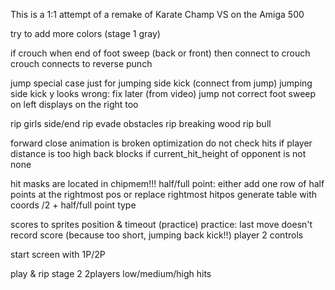 This is a 1:1 attempt of a remake of Karate Champ VS on the Amiga 500

try to add more colors (stage 1 gray)

if crouch when end of foot sweep (back or front) 
then connect to crouch
crouch connects to reverse punch

jump special case just for jumping side kick (connect from jump)
jumping side kick y looks wrong: fix later (from video)
jump not correct
foot sweep on left displays on the right too  
				
rip girls side/end
rip evade obstacles
rip breaking wood
rip bull

forward close animation is broken
optimization do not check hits if player distance is too high
back blocks if current_hit_height of opponent is not none

hit masks are located in chipmem!!!
half/full point: either add one row of half points at the rightmost pos or replace rightmost hitpos
generate table with coords /2 + half/full point type

scores to sprites position & timeout (practice)
practice: last move doesn't record score (because too short, jumping back kick!!)
player 2 controls

start screen with 1P/2P

play & rip stage 2 2players low/medium/high hits